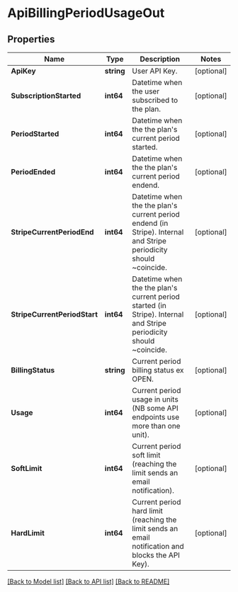 # ApiBillingPeriodUsageOut

## Properties
Name | Type | Description | Notes
------------ | ------------- | ------------- | -------------
**ApiKey** | **string** | User API Key. | [optional] 
**SubscriptionStarted** | **int64** | Datetime when the user subscribed to the plan. | [optional] 
**PeriodStarted** | **int64** | Datetime when the the plan&#39;s current period started. | [optional] 
**PeriodEnded** | **int64** | Datetime when the the plan&#39;s current period endend. | [optional] 
**StripeCurrentPeriodEnd** | **int64** | Datetime when the the plan&#39;s current period endend (in Stripe). Internal and Stripe periodicity should ~coincide. | [optional] 
**StripeCurrentPeriodStart** | **int64** | Datetime when the the plan&#39;s current period started (in Stripe). Internal and Stripe periodicity should ~coincide. | [optional] 
**BillingStatus** | **string** | Current period billing status ex OPEN. | [optional] 
**Usage** | **int64** | Current period usage in units (NB some API endpoints use more than one unit). | [optional] 
**SoftLimit** | **int64** | Current period soft limit (reaching the limit sends an email notification). | [optional] 
**HardLimit** | **int64** | Current period hard limit (reaching the limit sends an email notification and blocks the API Key). | [optional] 

[[Back to Model list]](../README.md#documentation-for-models) [[Back to API list]](../README.md#documentation-for-api-endpoints) [[Back to README]](../README.md)


